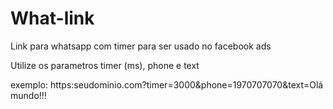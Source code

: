 # What-link
Link para whatsapp com timer para ser usado no facebook ads

Utilize os parametros timer (ms), phone e text

exemplo: https:seudominio.com?timer=3000&phone=1970707070&text=Olá mundo!!!
